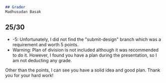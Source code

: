 ```markdown
## Grader
Madhusudan Basak
```

## 25/30
* -5: Unfortunately, I did not find the "submit-design" branch which was a requirement and worth 5 points.
* Warning: Plan of division is not included although it was recommended to do it. However, I found you have a plan during the presentation, so I am not deducting any grade. 

Other than the points, I can see you have a solid idea and good plan. Thank you for your hard work!